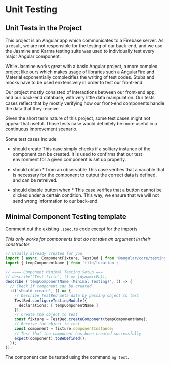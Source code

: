 # Unit Testing 

## Unit Tests in the Project

This project is an Angular app which communicates to a Firebase server. As a result, we are not responsible for the testing of our back-end, and we use the Jasmine and Karma testing suite was used to individually test every major Angular component.

While Jasmine works great with a basic Angular project, a more complex project like ours which makes usage of libraries such a AngularFire and Material exponentially complexifies the writing of test codes. Stubs and mocks have to be used enxtensively in order to test our front-end.

Our project mostly consisted of interactions between our front-end app, and our back-end database, with very little data manipulation. Our tests cases reflect that by mostly verifying how our front-end components handle the data that they receive.

Given the short term nature of this project, some test cases might not appear that useful. Those tests case would definitely be more useful in a continuous improvement scenario.

Some test cases include: 
* should create
This case simply checks if a solitary instance of the component can be created. It is used to confirms that our test environment for a given component is set up properly.

* should obtain * from an observable
This case verifies that a variable that is necessary for the component to output the correct data is defined, and can be retreived.

* should disable button when *
This case verifies that a button cannot be clicked under a certain condition. This way, we ensure that we will not send wrong information to our back-end


## Minimal Component Testing template

Comment out the existing `.spec.ts` code except for the imports

*This only works for components that do not take an argument in their constructor*

```typescript
// Usually already created for you
import { async, ComponentFixture, TestBed } from '@angular/core/testing';
import { tempComponentName } from 'file/location';

// ==== Component Minimal Testing Setup ===
// describe('Test title', () => {dynamicFn});
describe ('tempComponentName (Minimal Testing)', () => {
  // Check if component can be created
  it('should create', () => {
    // Describe TestBed meta data by passing object to test
    TestBed.configureTestingModule({
      declarations: [ tempComponentName ]
    });
    // Create the object to test
    const fixture = TestBed.createComponent(tempComponentName);
    // Receive the object to test
    const component = fixture.componentInstance;
    // Test that the component has been created successfully
    expect(component).toBeDefined();
  });
});

```

The component can be tested using the command ``ng test``.
